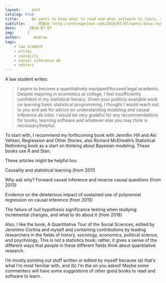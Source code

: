 ```yaml
---
layout:     post
catalog: true
title:      He wants to know what to read and what software to learn, to increase his ability to think about quantitative methods in social science
subtitle:      转载自：http://andrewgelman.com/2018/07/07/wants-know-read-software-learn-increase-ability-think-quantitative-methods-social-science/
date:      2018-07-07
img:      1
author:      Andrew
tags:
    - law student
    - writes
    - causality
    - causal inference ab
    - vehtari
---
```





A law student writes:

> I aspire to become a quantitatively equipped/focused legal academic. Despite majoring in economics at college, I feel insufficiently confident in my statistical literacy. Given your publicly available work on learning basic statistical programming, I thought I would reach out to you and ask for advice on understanding modeling and causal inference ab initio. I would be very grateful for any recommendations for books, learning software and whatever else you may think is necessary/helpful.

To start with, I recommend my forthcoming book with Jennifer Hill and Aki Vehtari, Regression and Other Stories, also Richard McElreath’s Statistical Rethinking book as a start on thinking about Bayesian modeling. These books use R and Stan.

These articles might be helpful too:

Causality and statistical learning (from 2011)

Why ask why? Forward causal inference and reverse causal questions (from 2013)

Evidence on the deleterious impact of sustained use of polynomial regression on causal inference (from 2015)

The failure of null hypothesis significance testing when studying incremental changes, and what to do about it (from 2018)

Also, I like the book, A Quantitative Tour of the Social Sciences, edited by Jeronimo Cortina and myself and containing contributions by leading researchers in the fields of history, sociology, economics, political science, and psychology. This is not a statistics book; rather, it gives a sense of the different ways that people in these different fields think about quantitative research.

I’m mostly pointing out stuff written or edited by myself because (a) that’s what I’m most familiar with, and (b) I’m the on you asked! Maybe some commenters will have some suggestions of other good books to read and software to learn.



